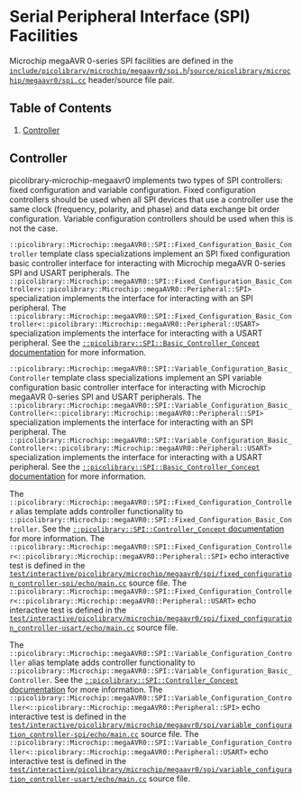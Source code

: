 # Serial Peripheral Interface (SPI) Facilities
Microchip megaAVR 0-series SPI facilities are defined in the
[`include/picolibrary/microchip/megaavr0/spi.h`](https://github.com/apcountryman/picolibrary-microchip-megaavr0/blob/main/include/picolibrary/microchip/megaavr0/spi.h)/[`source/picolibrary/microchip/megaavr0/spi.cc`](https://github.com/apcountryman/picolibrary-microchip-megaavr0/blob/main/source/picolibrary/microchip/megaavr0/spi.cc)
header/source file pair.

## Table of Contents
1. [Controller](#controller)

## Controller
picolibrary-microchip-megaavr0 implements two types of SPI controllers: fixed
configuration and variable configuration.
Fixed configuration controllers should be used when all SPI devices that use a controller
use the same clock (frequency, polarity, and phase) and data exchange bit order
configuration.
Variable configuration controllers should be used when this is not the case.

`::picolibrary::Microchip::megaAVR0::SPI::Fixed_Configuration_Basic_Controller` template
class specializations implement an SPI fixed configuration basic controller interface for
interacting with Microchip megaAVR 0-series SPI and USART peripherals.
The
`::picolibrary::Microchip::megaAVR0::SPI::Fixed_Configuration_Basic_Controller<::picolibrary::Microchip::megaAVR0::Peripheral::SPI>`
specialization implements the interface for interacting with an SPI peripheral.
The
`::picolibrary::Microchip::megaAVR0::SPI::Fixed_Configuration_Basic_Controller<::picolibrary::Microchip::megaAVR0::Peripheral::USART>`
specialization implements the interface for interacting with a USART peripheral.
See the [`::picolibrary::SPI::Basic_Controller_Concept`
documentation](https://apcountryman.github.io/picolibrary/spi.html#controller) for more
information.

`::picolibrary::Microchip::megaAVR0::SPI::Variable_Configuration_Basic_Controller`
template class specializations implement an SPI variable configuration basic controller
interface for interacting with Microchip megaAVR 0-series SPI and USART peripherals.
The
`::picolibrary::Microchip::megaAVR0::SPI::Variable_Configuration_Basic_Controller<::picolibrary::Microchip::megaAVR0::Peripheral::SPI>`
specialization implements the interface for interacting with an SPI peripheral.
The
`::picolibrary::Microchip::megaAVR0::SPI::Variable_Configuration_Basic_Controller<::picolibrary::Microchip::megaAVR0::Peripheral::USART>`
specialization implements the interface for interacting with a USART peripheral.
See the [`::picolibrary::SPI::Basic_Controller_Concept`
documentation](https://apcountryman.github.io/picolibrary/spi.html#controller) for more
information.

The `::picolibrary::Microchip::megaAVR0::SPI::Fixed_Configuration_Controller` alias
template adds controller functionality to
`::picolibrary::Microchip::megaAVR0::SPI::Fixed_Configuration_Basic_Controller`.
See the [`::picolibrary::SPI::Controller_Concept`
documentation](https://apcountryman.github.io/picolibrary/spi.html#controller) for more
information.
The
`::picolibrary::Microchip::megaAVR0::SPI::Fixed_Configuration_Controller<::picolibrary::Microchip::megaAVR0::Peripheral::SPI>`
echo interactive test is defined in the
[`test/interactive/picolibrary/microchip/megaavr0/spi/fixed_configuration_controller-spi/echo/main.cc`](https://github.com/apcountryman/picolibrary-microchip-megaavr0/blob/main/test/interactive/picolibrary/microchip/megaavr0/spi/fixed_configuration_controller-spi/echo/main.cc)
source file.
The
`::picolibrary::Microchip::megaAVR0::SPI::Fixed_Configuration_Controller<::picolibrary::Microchip::megaAVR0::Peripheral::USART>`
echo interactive test is defined in the
[`test/interactive/picolibrary/microchip/megaavr0/spi/fixed_configuration_controller-usart/echo/main.cc`](https://github.com/apcountryman/picolibrary-microchip-megaavr0/blob/main/test/interactive/picolibrary/microchip/megaavr0/spi/fixed_configuration_controller-usart/echo/main.cc)
source file.

The `::picolibrary::Microchip::megaAVR0::SPI::Variable_Configuration_Controller` alias
template adds controller functionality to
`::picolibrary::Microchip::megaAVR0::SPI::Variable_Configuration_Basic_Controller`.
See the [`::picolibrary::SPI::Controller_Concept`
documentation](https://apcountryman.github.io/picolibrary/spi.html#controller) for more
information.
The
`::picolibrary::Microchip::megaAVR0::SPI::Variable_Configuration_Controller<::picolibrary::Microchip::megaAVR0::Peripheral::SPI>`
echo interactive test is defined in the
[`test/interactive/picolibrary/microchip/megaavr0/spi/variable_configuration_controller-spi/echo/main.cc`](https://github.com/apcountryman/picolibrary-microchip-megaavr0/blob/main/test/interactive/picolibrary/microchip/megaavr0/spi/variable_configuration_controller-spi/echo/main.cc)
source file.
The
`::picolibrary::Microchip::megaAVR0::SPI::Variable_Configuration_Controller<::picolibrary::Microchip::megaAVR0::Peripheral::USART>`
echo interactive test is defined in the
[`test/interactive/picolibrary/microchip/megaavr0/spi/variable_configuration_controller-usart/echo/main.cc`](https://github.com/apcountryman/picolibrary-microchip-megaavr0/blob/main/test/interactive/picolibrary/microchip/megaavr0/spi/variable_configuration_controller-usart/echo/main.cc)
source file.
